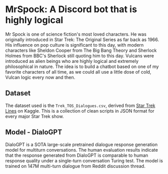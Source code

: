 # MrSpock: A Discord bot that is highly logical 

Mr Spock is one of science fiction's most loved characters. He was originally introduced in Star Trek: The Original Series as far back as 1966. His influence on pop culture is significant to this day, with modern characters like Sheldon Cooper from The Big Bang Theory and Sherlock Holmes from BBC's Sherlock still quoting him to this day. Vulcans were introduced as alien beings who are highly logical and extremely philosophical in nature. The idea is to build a chatbot based on one of my favorite characters of all time, as we could all use a little dose of cold, Vulcan logic every now and then.


## Dataset

The dataset used is the `Trek_TOS_Dialogues.csv`, derived from [Star Trek Lines](https://www.kaggle.com/danielohanessian/star-trek-lines) on Kaggle. This is a collection of clean scripts in JSON format for every major Star Trek show.

## Model - DialoGPT

DialoGPT is a SOTA large-scale pretrained dialogue response generation model for multiturn conversations. The human evaluation results indicate that the response generated from DialoGPT is comparable to human response quality under a single-turn conversation Turing test. The model is trained on 147M multi-turn dialogue from Reddit discussion thread. 

<!-- ## Future Work
Good ideas or strategies that you were not able to implement which you think can help  improve performance. -->
